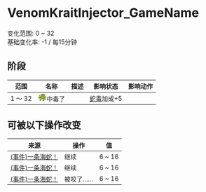 # VenomKraitInjector_GameName  
变化范围: 0 ~ 32  
基础变化率: -1 / 每15分钟  
## 阶段  
范围  |  名称  |  描述  |  影响状态  |  影响动作  
----  |  ----  |  ----  |  ----  |  ----  
1 ～ 32  |  <img decoding="async" src="Sprite/CobraSpat.png" style="width:20px;">中毒了  |    |  [蛇毒](VenomKrait.md)加成+5  |    
## 可被以下操作改变  
来源  |  操作  |  值  
----  |  ----  |  ----  
[(事件)一条海蛇！](Event_SeaKraitStep.md)  |  继续  |  6 ~ 16  
[(事件)一条海蛇！](Event_SeaKraitStep.md)  |  继续  |  6 ~ 16  
[(事件)一条海蛇！](Event_SeaKraitSwim.md)  |  被咬了……  |  6 ~ 16  
